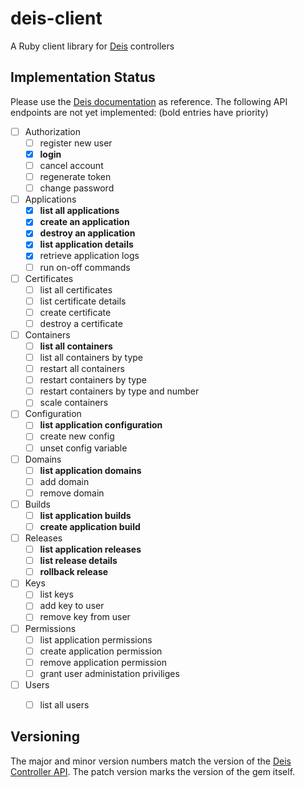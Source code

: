 # deis-client

A Ruby client library for [Deis](http://docs.deis.io/) controllers

## Implementation Status

Please use the [Deis documentation](http://docs.deis.io/en/latest/reference/api-v1.5/) as reference.
The following API endpoints are not yet implemented: (bold entries have priority)

- [ ] Authorization
  - [ ] register new user
  - [x] **login**
  - [ ] cancel account
  - [ ] regenerate token
  - [ ] change password
- [ ] Applications
  - [x] **list all applications**
  - [x] **create an application**
  - [x] **destroy an application**
  - [x] **list application details**
  - [x] retrieve application logs
  - [ ] run on-off commands
- [ ] Certificates
  - [ ] list all certificates
  - [ ] list certificate details
  - [ ] create certificate
  - [ ] destroy a certificate
- [ ] Containers
  - [ ] **list all containers**
  - [ ] list all containers by type
  - [ ] restart all containers
  - [ ] restart containers by type
  - [ ] restart containers by type and number
  - [ ] scale containers
- [ ] Configuration
  - [ ] **list application configuration**
  - [ ] create new config
  - [ ] unset config variable
- [ ] Domains
  - [ ] **list application domains**
  - [ ] add domain
  - [ ] remove domain
- [ ] Builds
  - [ ] **list application builds**
  - [ ] **create application build**
- [ ] Releases
  - [ ] **list application releases**
  - [ ] **list release details**
  - [ ] **rollback release**
- [ ] Keys
  - [ ] list keys
  - [ ] add key to user
  - [ ] remove key from user
- [ ] Permissions
  - [ ] list application permissions
  - [ ] create application permission
  - [ ] remove application permission
  - [ ] grant user administation priviliges
- [ ] Users
  - [ ] list all users


## Versioning

The major and minor version numbers match the version of the [Deis Controller API](http://docs.deis.io/en/latest/reference/api-v1.5/).
The patch version marks the version of the gem itself.
